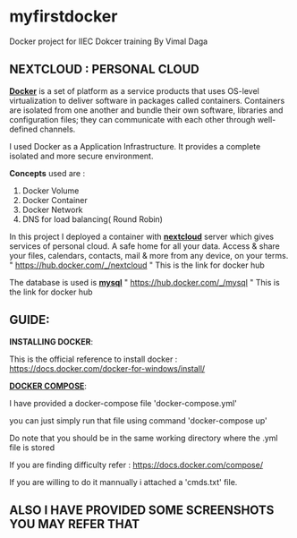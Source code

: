 # myfirstdocker
Docker project for IIEC Dokcer training By Vimal Daga
## **NEXTCLOUD : PERSONAL CLOUD**



[**Docker**](https://www.docker.com/) is a set of platform as a service products that uses OS-level virtualization to deliver software in packages called containers. Containers are isolated from one another and bundle their own software, libraries and configuration files; they can communicate with each other through well-defined channels.

I used Docker as a Application Infrastructure.
It provides a complete isolated and more secure environment.

**Concepts** used are :
1. Docker Volume
2. Docker Container
3. Docker Network
4. DNS for load balancing( Round Robin)

In this project I deployed a container with [**nextcloud**](https://hub.docker.com/_/nextcloud) server which gives services of personal cloud. A safe home for all your data. Access & share your files, calendars, contacts, mail & more from any device, on your terms.
  " https://hub.docker.com/_/nextcloud " This is the link for docker hub 

The database is used is [**mysql**](https://hub.docker.com/_/mysql) 
" https://hub.docker.com/_/mysql " This is the link for docker hub

## **GUIDE:**
**INSTALLING DOCKER**:

This is the official reference to install docker : https://docs.docker.com/docker-for-windows/install/

**[DOCKER COMPOSE]( https://docs.docker.com/compose/)**:

I have provided a docker-compose file 'docker-compose.yml'

you can just simply run that file using command 'docker-compose up' 

Do note that you should be in the same working directory where the .yml file is stored

If you are finding difficulty refer : https://docs.docker.com/compose/

If you are willing to do it mannually i attached a 'cmds.txt' file.

## ALSO I HAVE PROVIDED SOME SCREENSHOTS YOU MAY REFER THAT
